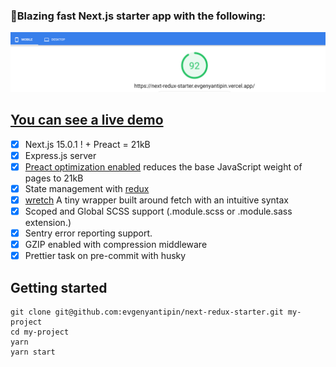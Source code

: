 ### 🚀Blazing fast Next.js starter app with the following:

![Screenshot](pagespeed-insights.png)

## [You can see a live demo](https://nextjs-starter-evgenyantipin.vercel.app/)
- [x] Next.js 15.0.1 ! + Preact = 21kB
- [x] Express.js server
- [x] [Preact optimization enabled](https://github.com/developit/nextjs-preact-demo) reduces the base JavaScript weight of pages to 21kB
- [x] State management with [redux](https://github.com/reactjs/redux)
- [x] [wretch](https://github.com/elbywan/wretch) A tiny wrapper built around fetch with an intuitive syntax
- [x] Scoped and Global SCSS support (.module.scss or .module.sass extension.)
- [x] Sentry error reporting support.
- [x] GZIP enabled with compression middleware
- [x] Prettier task on pre-commit with husky
## Getting started
```
git clone git@github.com:evgenyantipin/next-redux-starter.git my-project
cd my-project
yarn
yarn start
```
